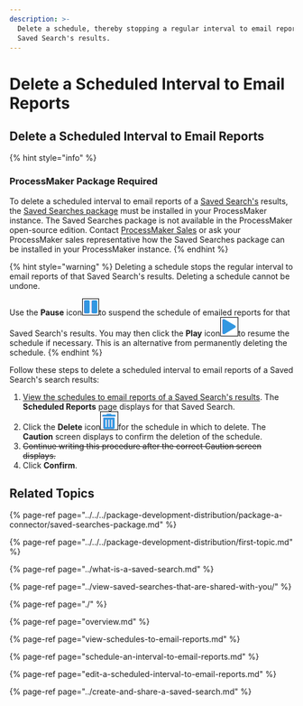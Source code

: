 ```yaml
---
description: >-
  Delete a schedule, thereby stopping a regular interval to email reports of a
  Saved Search's results.
---
```


# Delete a Scheduled Interval to Email Reports

## Delete a Scheduled Interval to Email Reports

{% hint style="info" %}
### ProcessMaker Package Required

To delete a scheduled interval to email reports of a [Saved Search's](../what-is-a-saved-search.md) results, the [Saved Searches package](../../../package-development-distribution/package-a-connector/saved-searches-package.md) must be installed in your ProcessMaker instance. The Saved Searches package is not available in the ProcessMaker open-source edition. Contact [ProcessMaker Sales](mailto:sales@processmaker.com) or ask your ProcessMaker sales representative how the Saved Searches package can be installed in your ProcessMaker instance.
{% endhint %}

{% hint style="warning" %}
Deleting a schedule stops the regular interval to email reports of that Saved Search's results. Deleting a schedule cannot be undone.

Use the **Pause** icon![](../../../.gitbook/assets/pause-start-timer-event-element-icon-processes.png)to suspend the schedule of emailed reports for that Saved Search's results. You may then click the **Play** icon![](../../../.gitbook/assets/play-start-timer-event-element-icon-processes.png)to resume the schedule if necessary. This is an alternative from permanently deleting the schedule.
{% endhint %}

Follow these steps to delete a scheduled interval to email reports of a Saved Search's search results:

1. [View the schedules to email reports of a Saved Search's results](../view-saved-searches-that-are-shared-with-you/view-search-results-for-a-saved-search.md). The **Scheduled Reports** page displays for that Saved Search.
2. Click the **Delete** icon![](../../../.gitbook/assets/trash-icon-process-modeler-processes.png)for the schedule in which to delete. The **Caution** screen displays to confirm the deletion of the schedule.
3. ~~Continue writing this procedure after the correct Caution screen displays.~~
4. Click **Confirm**.

## Related Topics

{% page-ref page="../../../package-development-distribution/package-a-connector/saved-searches-package.md" %}

{% page-ref page="../../../package-development-distribution/first-topic.md" %}

{% page-ref page="../what-is-a-saved-search.md" %}

{% page-ref page="../view-saved-searches-that-are-shared-with-you/" %}

{% page-ref page="./" %}

{% page-ref page="overview.md" %}

{% page-ref page="view-schedules-to-email-reports.md" %}

{% page-ref page="schedule-an-interval-to-email-reports.md" %}

{% page-ref page="edit-a-scheduled-interval-to-email-reports.md" %}

{% page-ref page="../create-and-share-a-saved-search.md" %}

